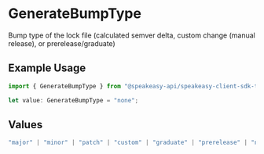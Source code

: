# GenerateBumpType

Bump type of the lock file (calculated semver delta, custom change (manual release), or prerelease/graduate)

## Example Usage

```typescript
import { GenerateBumpType } from "@speakeasy-api/speakeasy-client-sdk-typescript/sdk/models/shared";

let value: GenerateBumpType = "none";
```

## Values

```typescript
"major" | "minor" | "patch" | "custom" | "graduate" | "prerelease" | "none"
```